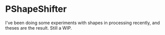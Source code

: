 # PShapeShifter
I've been doing some experiments with shapes in processing recently, and theses are the result. Still a WIP. 

